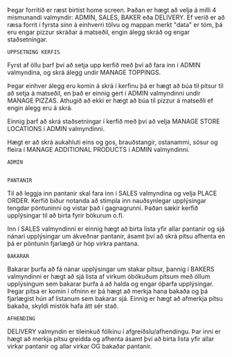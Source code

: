 Þegar forritið er ræst birtist home screen. Þaðan er hægt að velja á milli 4
mismunandi valmyndir: ADMIN, SALES, BAKER eða DELIVERY. Ef verið er að
ræsa forrit í fyrsta sinn á einhverri tölvu og mappan merkt "data" er tóm, þá eru
engar pizzur skráðar á matseðil, engin álegg skráð og engar staðsetningar.

    UPPSETNING KERFIS
Fyrst af öllu þarf því að setja upp kerfið með því að fara inn í ADMIN
valmyndina, og skrá álegg undir MANAGE TOPPINGS.

Þegar einhver álegg eru komin á skrá í kerfinu þá er hægt að búa til pítsur til að
setja á matseðil, en það er einnig gert í ADMIN valmyndinni undir MANAGE
PIZZAS. Athugið að ekki er hægt að búa til pizzur á matseðli ef engin álegg eru
á skrá.

Einnig þarf að skrá staðsetningar í kerfið með því að velja MANAGE STORE
LOCATIONS í ADMIN valmyndinni.

Hægt er að skrá aukahluti eins og gos, brauðstangir, ostanammi, sósur og fleira
í MANAGE ADDITIONAL PRODUCTS í ADMIN valmyndinni.

    ADMIN


    PANTANIR
Til að leggja inn pantanir skal fara inn í SALES valmyndina og velja PLACE
ORDER. Kerfið biður notanda að stimpla inn nauðsynlegar upplýsingar tengdar
pöntuninni og vistar það í gagnagrunni. Þaðan sækir kerfið upplýsingar til að
birta fyrir bökurum o.fl.

Inn í SALES valmyndinni er einnig hægt að birta lista yfir allar pantanir og sjá
nánari upplýsingar um ákveðnar pantanir, ásamt því að skrá pítsu afhenta en þá
er pöntunin fjarlægð úr hóp virkra pantana.

    BAKARAR
Bakarar þurfa að fá nánar upplýsingar um stakar pítsur, þannig í BAKERS
valmyndinni er hægt að sjá lista af virkum óbökuðum pítsum með öllum
upplýsingum sem bakarar þurfa á að halda og engar óþarfa upplýsingar. Þegar
pítsa er komin í ofninn er þá hægt að merkja hana bakaða og þá fjarlægist hún
af listanum sem bakarar sjá. Einnig er hægt að afmerkja pítsu bakaða, skyldi
mistök hafa átt sér stað.

    AFHENDING
DELIVERY valmyndin er tileinkuð fólkinu í afgreiðslu/afhendingu. Þar inni er
hægt að merkja pítsu greidda og afhenta ásamt því að birta lista yfir allar virkar
pantanir og allar virkar OG bakaðar pantanir.
    


